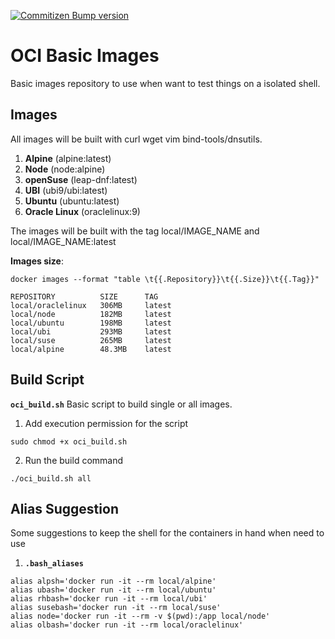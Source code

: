 [![Commitizen Bump version](https://github.com/pedrolsazevedo/oci/actions/workflows/ci.yaml/badge.svg?branch=main)](https://github.com/pedrolsazevedo/oci/actions/workflows/ci.yaml)  

# OCI Basic Images
Basic images repository to use when want to test things on a isolated shell.

## Images
All images will be built with curl wget vim bind-tools/dnsutils.

1. **Alpine** (alpine:latest)
2. **Node** (node:alpine)
3. **openSuse** (leap-dnf:latest)
4. **UBI** (ubi9/ubi:latest)
5. **Ubuntu** (ubuntu:latest)
6. **Oracle Linux** (oraclelinux:9)

The images will be built with the tag local/IMAGE_NAME and local/IMAGE_NAME:latest

**Images size**:
```
docker images --format "table \t{{.Repository}}\t{{.Size}}\t{{.Tag}}"
```
```
REPOSITORY          SIZE      TAG
local/oraclelinux   306MB     latest
local/node          182MB     latest
local/ubuntu        198MB     latest
local/ubi           293MB     latest
local/suse          265MB     latest
local/alpine        48.3MB    latest
```


## Build Script
**`oci_build.sh`**
Basic script to build single or all images.
1. Add execution permission for the script
```
sudo chmod +x oci_build.sh
```
2. Run the build command
```
./oci_build.sh all
```

## Alias Suggestion
Some suggestions to keep the shell for the containers in hand when need to use
1. **`.bash_aliases`**
```
alias alpsh='docker run -it --rm local/alpine'
alias ubash='docker run -it --rm local/ubuntu'
alias rhbash='docker run -it --rm local/ubi'
alias susebash='docker run -it --rm local/suse'
alias node='docker run -it --rm -v $(pwd):/app local/node'
alias olbash='docker run -it --rm local/oraclelinux'
```
